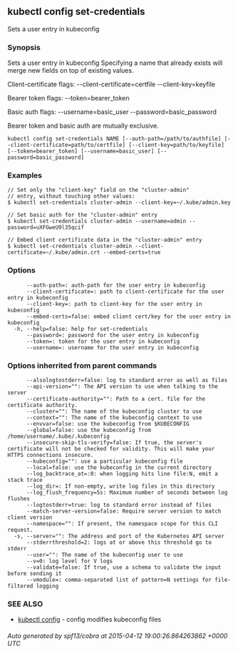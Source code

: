 ## kubectl config set-credentials

Sets a user entry in kubeconfig

### Synopsis


Sets a user entry in kubeconfig
Specifying a name that already exists will merge new fields on top of existing values.

  Client-certificate flags:
    --client-certificate=certfile --client-key=keyfile

  Bearer token flags:
    --token=bearer_token

  Basic auth flags:
    --username=basic_user --password=basic_password

  Bearer token and basic auth are mutually exclusive.


```
kubectl config set-credentials NAME [--auth-path=/path/to/authfile] [--client-certificate=path/to/certfile] [--client-key=path/to/keyfile] [--token=bearer_token] [--username=basic_user] [--password=basic_password]
```

### Examples

```
// Set only the "client-key" field on the "cluster-admin"
// entry, without touching other values:
$ kubectl set-credentials cluster-admin --client-key=~/.kube/admin.key

// Set basic auth for the "cluster-admin" entry
$ kubectl set-credentials cluster-admin --username=admin --password=uXFGweU9l35qcif

// Embed client certificate data in the "cluster-admin" entry
$ kubectl set-credentials cluster-admin --client-certificate=~/.kube/admin.crt --embed-certs=true
```

### Options

```
      --auth-path=: auth-path for the user entry in kubeconfig
      --client-certificate=: path to client-certificate for the user entry in kubeconfig
      --client-key=: path to client-key for the user entry in kubeconfig
      --embed-certs=false: embed client cert/key for the user entry in kubeconfig
  -h, --help=false: help for set-credentials
      --password=: password for the user entry in kubeconfig
      --token=: token for the user entry in kubeconfig
      --username=: username for the user entry in kubeconfig
```

### Options inherrited from parent commands

```
      --alsologtostderr=false: log to standard error as well as files
      --api-version="": The API version to use when talking to the server
      --certificate-authority="": Path to a cert. file for the certificate authority.
      --cluster="": The name of the kubeconfig cluster to use
      --context="": The name of the kubeconfig context to use
      --envvar=false: use the kubeconfig from $KUBECONFIG
      --global=false: use the kubeconfig from /home/username/.kube/.kubeconfig
      --insecure-skip-tls-verify=false: If true, the server's certificate will not be checked for validity. This will make your HTTPS connections insecure.
      --kubeconfig="": use a particular kubeconfig file
      --local=false: use the kubeconfig in the current directory
      --log_backtrace_at=:0: when logging hits line file:N, emit a stack trace
      --log_dir=: If non-empty, write log files in this directory
      --log_flush_frequency=5s: Maximum number of seconds between log flushes
      --logtostderr=true: log to standard error instead of files
      --match-server-version=false: Require server version to match client version
      --namespace="": If present, the namespace scope for this CLI request.
  -s, --server="": The address and port of the Kubernetes API server
      --stderrthreshold=2: logs at or above this threshold go to stderr
      --user="": The name of the kubeconfig user to use
      --v=0: log level for V logs
      --validate=false: If true, use a schema to validate the input before sending it
      --vmodule=: comma-separated list of pattern=N settings for file-filtered logging
```

### SEE ALSO
* [kubectl config](kubectl_config.md)	 - config modifies kubeconfig files

###### Auto generated by spf13/cobra at 2015-04-12 19:00:26.864263862 +0000 UTC

